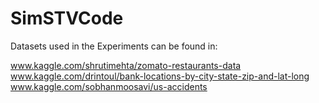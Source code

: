 # SimSTVCode

Datasets used in the Experiments can be found in:

www.kaggle.com/shrutimehta/zomato-restaurants-data
www.kaggle.com/drintoul/bank-locations-by-city-state-zip-and-lat-long
www.kaggle.com/sobhanmoosavi/us-accidents
